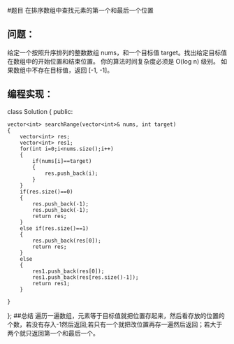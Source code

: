 #题目
在排序数组中查找元素的第一个和最后一个位置
## 问题： 
给定一个按照升序排列的整数数组 nums，和一个目标值 target。找出给定目标值在数组中的开始位置和结束位置。
你的算法时间复杂度必须是 O(log n) 级别。
如果数组中不存在目标值，返回 [-1, -1]。
## 编程实现：
class Solution {
public:

    vector<int> searchRange(vector<int>& nums, int target)
    {
        vector<int> res;
        vector<int> res1;
        for(int i=0;i<nums.size();i++)
        {
            if(nums[i]==target)
            {
                res.push_back(i);
            }
        }
        if(res.size()==0) 
        {
            res.push_back(-1);
            res.push_back(-1);
            return res;
        }
        else if(res.size()==1)
        {
            res.push_back(res[0]);
            return res;
        }
        else
        {
            res1.push_back(res[0]);
            res1.push_back(res[res.size()-1]);
            return res1;
        }
       
    }
};
##总结
遍历一遍数组，元素等于目标值就把位置存起来，然后看存放的位置的个数，若没有存入-1然后返回;若只有一个就把改位置再存一遍然后返回；若大于两个就只返回第一个和最后一个。